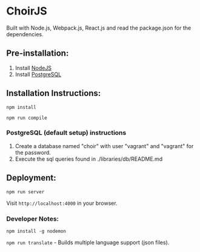 # ChoirJS



Built with Node.js, Webpack.js, React.js and read the package.json for the dependencies.

## Pre-installation:

1) Install [NodeJS](https://nodejs.org)
2) Install [PostgreSQL](https://www.postgresql.org)

## Installation Instructions:

`npm install`

`npm run compile`

### PostgreSQL (default setup) instructions

1) Create a database named "choir" with user "vagrant" and "vagrant" for the password.
2) Execute the sql queries found in ./libraries/db/README.md

## Deployment:

`npm run server`

Visit `http://localhost:4000` in your browser.

### Developer Notes:

`npm install -g nodemon`

`npm run translate` - Builds multiple language support (json files).